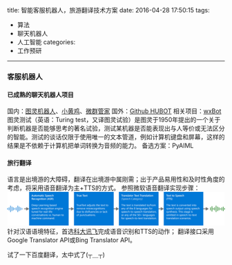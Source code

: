 title: 智能客服机器人，旅游翻译技术方案
date: 2016-04-28 17:50:15
tags:
- 算法
- 聊天机器人
- 人工智能
categories:
- 工作预研
---
### 客服机器人

#### 已成熟的聊天机器人项目
国内：[图灵机器人](http://www.tuling123.com/)、[小黄鸡](https://github.com/wong2/xiaohuangji)、[微群管家](http://www.ju-zi.com/)
国外：[Github HUBOT](https://hubot.github.com/)
相关项目：[wxBot](https://github.com/liuwons/wxBot)
图灵测试（英语：Turing test，又译图灵试验）是图灵于1950年提出的一个关于判断机器是否能够思考的著名试验，测试某机器是否能表现出与人等价或无法区分的智能。测试的谈话仅限于使用唯一的文本管道，例如计算机键盘和屏幕，这样的结果是不依赖于计算机把单词转换为音频的能力。
备选方案：PyAIML

#### 旅行翻译
语言是出境游的大障碍，翻译在出境游中属刚需；出于产品易用性和及时性角度的考虑，将采用语音翻译为主+TTS的方式。
参照微软语音翻译实现步骤：
![](images/Speech_API_flow.png)
针对汉语语境特征，首选[科大讯飞](http://www.xfyun.cn/)完成语音识别和TTS的动作；
翻译接口采用Google Translator API或Bing Translator API。

试了一下百度翻译，太中式了(┬＿┬)